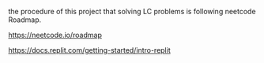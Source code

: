 the procedure of this project that solving LC problems is following neetcode Roadmap.

https://neetcode.io/roadmap

https://docs.replit.com/getting-started/intro-replit
